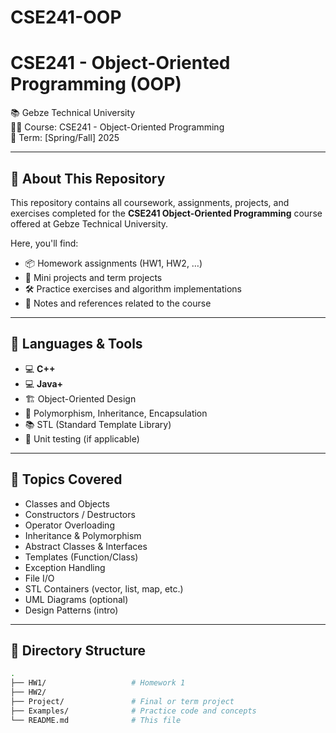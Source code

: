 # CSE241-OOP
# CSE241 - Object-Oriented Programming (OOP)
📚 Gebze Technical University  
🧑‍💻 Course: CSE241 - Object-Oriented Programming  
📅 Term: [Spring/Fall] 2025  

---

## 📁 About This Repository

This repository contains all coursework, assignments, projects, and exercises completed for the **CSE241 Object-Oriented Programming** course offered at Gebze Technical University.

Here, you'll find:
- 📦 Homework assignments (HW1, HW2, …)
- 🧠 Mini projects and term projects
- 🛠 Practice exercises and algorithm implementations
- 📜 Notes and references related to the course

---

## 🧰 Languages & Tools
- 💻 **C++**
- 💻 **Java+**
- 🏗 Object-Oriented Design
- 🧩 Polymorphism, Inheritance, Encapsulation
- 📚 STL (Standard Template Library)
- 🧪 Unit testing (if applicable)

---

## 📌 Topics Covered

- Classes and Objects
- Constructors / Destructors
- Operator Overloading
- Inheritance & Polymorphism
- Abstract Classes & Interfaces
- Templates (Function/Class)
- Exception Handling
- File I/O
- STL Containers (vector, list, map, etc.)
- UML Diagrams (optional)
- Design Patterns (intro)

---

## 📂 Directory Structure

```bash
.
├── HW1/                   # Homework 1
├── HW2/
├── Project/               # Final or term project
├── Examples/              # Practice code and concepts
└── README.md              # This file

